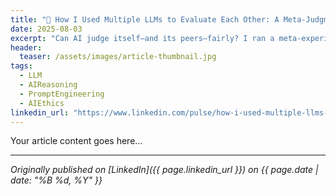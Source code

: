 ```yaml
---
title: "🧠 How I Used Multiple LLMs to Evaluate Each Other: A Meta-Judgment Experiment in AI Reasoning"
date: 2025-08-03
excerpt: "Can AI judge itself—and its peers—fairly? I ran a meta-experiment where one AI wrote a challenging question, multiple AIs answered it, and another AI ranked the responses. The results revealed surprising judgment styles, unexpected fairness, and even a hint of algorithmic humility. This simple setup raises big questions about whether LLMs could become reliable evaluators—not just generators—of complex work."
header:
  teaser: /assets/images/article-thumbnail.jpg
tags:
  - LLM
  - AIReasoning
  - PromptEngineering
  - AIEthics
linkedin_url: "https://www.linkedin.com/pulse/how-i-used-multiple-llms-evaluate-each-other-ai-reasoning-rashid-gkxwe/?trackingId=RILIgZyyNmTRi13EjUlFNg%3D%3D"
---
```


Your article content goes here...

---
*Originally published on [LinkedIn]({{ page.linkedin_url }}) on {{ page.date | date: "%B %d, %Y" }}*
